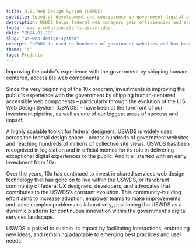 ```yaml
---
title: U.S. Web Design System (USWDS)
subtitle: Speed of development and consistency in government digital product design
description: USWDS helps federal web managers gain efficiencies and scale through the use of patterns, components and templates for ongoing improved digital experiences.
footer: every-solution-starts-as-an-idea
date: "2024-01-19"
slug: "us-web-design-system"
excerpt: "USWDS is used on hundreds of government websites and has been recognized in legislation and in official memos for its role in delivering exceptional digital experiences to the public. And it started with an early investment from 10x."
theme: '4'
tags: Projects
---
```


<p class="usa-intro">  
    Improving the public's experience with the government by shipping human-centered, accessible web components
</p>

Since the very beginning of the 10x program, investments in improving the public's experience with the government by shipping human-centered, accessible web components – particularly through the evolution of the U.S. Web Design System (USWDS) – have been at the forefront of our investment pipeline, as well as one of our biggest areas of success and impact.

A highly scalable toolkit for federal designers, USWDS is widely used across the federal design space – across hundreds of government websites and reaching hundreds of millions of collective site views. USWDS has been recognized in legislation and in official memos for its role in delivering exceptional digital experiences to the public. And it all started with an early investment from 10x.

Over the years, 10x has continued to invest in shared services web design technology that has gone on to live within the USWDS, or its vibrant community of federal UX designers, developers, and advocates that contributes to the USWDS’s constant evolution. This community-building effort aims to increase adoption, empower teams to make improvements, and solve complex problems collaboratively, positioning the USWDS as a dynamic platform for continuous innovation within the government's digital services landscape. 

USWDS is poised to sustain its impact by facilitating interactions, embracing new ideas, and remaining adaptable to emerging best practices and user needs.
